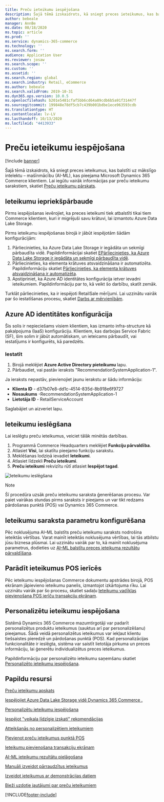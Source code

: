 ```yaml
---
title: Preču ieteikumu iespējošana
description: Šajā tēmā izskaidrots, kā sniegt preces ieteikumus, kas balstīti uz mākslīgo intelektu – mašīnmācību (AI-ML), kas pieejama Microsoft Dynamics 365 Commerce klientiem.
author: bebeale
manager: AnnBe
ms.date: 08/18/2020
ms.topic: article
ms.prod: ''
ms.service: dynamics-365-commerce
ms.technology: ''
ms.search.form: ''
audience: Application User
ms.reviewer: josaw
ms.search.scope: ''
ms.custom: ''
ms.assetid: ''
ms.search.region: global
ms.search.industry: Retail, eCommerce
ms.author: bebeale
ms.search.validFrom: 2019-10-31
ms.dyn365.ops.version: 10.0.5
ms.openlocfilehash: b201e5481cfaf5bb6cd64a89cdb6b5a91f31447f
ms.sourcegitcommit: 199848e78df5cb7c439b001bdbe1ece963593cdb
ms.translationtype: HT
ms.contentlocale: lv-LV
ms.lasthandoff: 10/13/2020
ms.locfileid: "4413933"
---
```

# <a name="enable-product-recommendations"></a>Preču ieteikumu iespējošana

[!include [banner](includes/banner.md)]

Šajā tēmā izskaidrots, kā sniegt preces ieteikumus, kas balstīti uz mākslīgo intelektu – mašīnmācību (AI-ML), kas pieejama Microsoft Dynamics 365 Commerce klientiem. Lai iegūtu vairāk informācijas par preču ieteikumu sarakstiem, skatiet [Preču ieteikumu pārskats](product-recommendations.md).

## <a name="recommendations-pre-check"></a>Ieteikumu iepriekšpārbaude

Pirms iespējošanas ievērojiet, ka preces ieteikumi tiek atbalstīti tikai tiem Commerce klientiem, kuri ir migrējuši savu krātuvi, lai izmantotu Azure Data Lake Storage. 

Pirms ieteikumu iespējošanas birojā ir jābūt iespējotām šādām konfigurācijām:

1. Pārliecinieties, ka Azure Data Lake Storage ir iegādāta un sekmīgi pārbaudīta vidē. Papildinformācijai skatiet [EPārliecinieties, ka Azure Data Lake Storage ir iegādāta un sekmīgi pārbaudīta vidē](enable-ADLS-environment.md).
2. Pārliecinieties, ka elementa krātuves atsvaidzināšana ir automatizēta. Papildinformāciju skatiet [Pārliecinieties, ka elementa krātuves atsvaidzināšana ir automatizēta](../fin-ops-core/dev-itpro/data-entities/entity-store-data-lake.md).
3. Apstipriniet, ka Azure AD identitātes konfigurācija ietver ievadni ieteikumiem. Papildinformāciju par to, kā veikt šo darbību, skatīt zemāk.

Turklāt pārliecinieties, ka ir iespējoti RetailSale mērījumi. Lai uzzinātu vairāk par šo iestatīšanas procesu, skatiet [Darbs ar mērvienībām](https://docs.microsoft.com/dynamics365/ai/customer-insights/pm-measures).

## <a name="azure-ad-identity-configuration"></a>Azure AD identitātes konfigurācija

Šis solis ir nepieciešams visiem klientiem, kas izmanto infra-structure kā pakalpojuma (IaaS) konfigurāciju. Klientiem, kas darbojas Service Fabric (SF), šim solim ir jābūt automātiskam, un ieteicams pārbaudīt, vai iestatījums ir konfigurēts, kā paredzēts.

### <a name="setup"></a>Iestatīt

1. Birojā meklējiet **Azure Active Directory pieteikumu** lapu.
2. Pārbaudiet, vai pastāv ieraksts "RecommendationSystemApplication-1".

Ja ieraksts nepastāv, pievienojiet jaunu ierakstu ar šādu informāciju:

- **Klienta ID** - d37b07e8-dd1c-4514-835d-8b918e6f9727
- **Nosaukums** -RecommendationSystemApplication-1
- **Lietotāja ID** - RetailServiceAccount

Saglabājiet un aizveriet lapu. 

## <a name="turn-on-recommendations"></a>Ieteikumu ieslēgšana

Lai ieslēgtu preču ieteikumus, veiciet tālāk minētās darbības.

1. Programmā Commerce Headquarters meklējiet **Funkciju pārvaldība**.
1. Atlasiet **Visi**, lai skatītu pieejamo funkciju sarakstu. 
1. Meklēšanas lodziņā ievadiet **Ieteikumi**.
1. Atlasiet līdzekli **Preču ieteikumi**.
1. **Preču ieteikumi** rekvizītu rūtī atlasiet **Iespējot tagad**.

![Ieteikumu ieslēgšana](./media/FeatureManagement_Recommendations.PNG)

> [!NOTE]
> Šī procedūra uzsāk preču ieteikumu saraksta ģenerēšanas procesu. Var paiet vairākas stundas pirms saraksts ir pieejams un var tikt redzams pārdošanas punktā (POS) vai Dynamics 365 Commerce.

## <a name="configure-recommendation-list-parameters"></a>Ieteikumu saraksta parametru konfigurēšana

Pēc noklusējuma AI–ML balstīts preču ieteikumu saraksts nodrošina ieteiktās vērtības. Varat mainīt ieteiktās noklusējuma vērtības, lai tās atbilstu jūsu biznesa plūsmai. Lai uzzinātu vairāk par to, kā mainīt noklusējuma parametrus, dodieties uz [AI–ML balstītu preces ieteikuma rezultātu pārvaldīšana](modify-product-recommendation-results.md).

## <a name="show-recommendations-on-pos-devices"></a>Parādīt ieteikumus POS ierīcēs

Pēc ieteikumu iespējošanas Commerce dokumentu apstrādes birojā, POS ekrānam jāpievieno ieteikumu panelis, izmantojot izkārtojuma rīku. Lai uzzinātu vairāk par šo procesu, skatiet sadaļu [Ieteikumu vadīklas pievienošana POS ierīču transakciju ekrānam](add-recommendations-control-pos-screen.md). 

## <a name="enable-personalized-recommendations"></a>Personalizētu ieteikumu iespējošana

Sistēmā Dynamics 365 Commerce mazumtirgotāji var padarīt personalizētus produktu ieteikumus (sauktus arī par personalizēšanu) pieejamus. Šādā veidā personalizētus ieteikumus var iekļaut klientu tiešsaistes pieredzē un pārdošanas punktā (POS). Kad personalizācijas funkcionalitāte ir ieslēgta, sistēma var saistīt lietotāja pirkuma un preces informāciju, lai ģenerētu individualizētus preces ieteikumus.

Papildinformāciju par personalizēto ieteikumu saņemšanu skatiet [Personalizēto ieteikumu iespējošana](personalized-recommendations.md).

## <a name="additional-resources"></a>Papildu resursi

[Preču ieteikumu apskats](product-recommendations.md)

[Iespējojiet Azure Data Lake Storage vidē Dynamics 365 Commerce .](enable-adls-environment.md)

[Personalizētu ieteikumu iespējošana](personalized-recommendations.md)

[Iespējot "veikala līdzīgie izskati" rekomendācijas](shop-similar-looks.md)

[Atteikšanās no personalizētiem ieteikumiem](personalization-gdpr.md)

[Pievienot preču ieteikumus punktā POS](product.md)

[Ieteikumu pievienošana transakciju ekrānam](add-recommendations-control-pos-screen.md)

[AI-ML ieteikumu rezultātu pielāgošana](modify-product-recommendation-results.md)

[Manuāli izveidot pārraudzītus ieteikumus](create-editorial-recommendation-lists.md)

[Izveidot ieteikumus ar demonstrācijas datiem](product-recommendations-demo-data.md)

[Bieži uzdotie jautājumi par preču ieteikumiem](faq-recommendations.md)



[!INCLUDE[footer-include](../includes/footer-banner.md)]